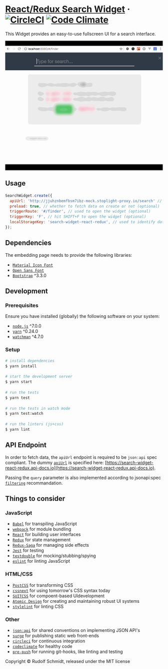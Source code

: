 # [React/Redux Search Widget](https://search-widget-react-redux.surge.sh) &middot; [![CircleCI](https://circleci.com/gh/rudionrails/search-widget-react-redux.svg?style=shield)](https://circleci.com/gh/rudionrails/search-widget-react-redux) [![Code Climate](https://codeclimate.com/github/rudionrails/search-widget-react-redux/badges/gpa.svg)](https://codeclimate.com/github/rudionrails/search-widget-react-redux)

This Widget provides an easy-to-use fullscreen UI for a search interface.

<p style="background: black; padding: 1rem 0; text-align: center;">
  <img src="https://raw.githubusercontent.com/rudionrails/search-widget-react-redux/master/public/widget.gif" />
</p>

## Usage

```javascript
SearchWidget.create({
  apiUrl: 'http://jjuhznbemfbsm7ibz-mock.stoplight-proxy.io/search' // required
  preload: true, // whether to fetch data on create or not (optional)
  triggerRoute: '#/finder', // used to open the widget (optional)
  triggerKey: 'F', // hit SHIFT+F to open the widget (optional)
  localStorageKey: 'search-widget-react-redux', // used to identify data in localstorage (optional)
});

```

## Dependencies

The embedding page needs to provide the following libraries:

* [`Material Icon Font`](http://fonts.googleapis.com/icon?family=Material+Icons)
* [`Open Sans Font`](http://fonts.googleapis.com/css?family=Open+Sans:300,400,600,900,300italic,400italic)
* [`Bootstrap`](https://github.com/twbs/bootstrap) ^3.3.0


## Development

### Prerequisites

Ensure you have installed (globally) the following software on your system:

* [`node.js`](http://nodejs.org/) ^7.0.0
* [`yarn`](https://yarnpkg.com/) ^0.24.0
* [`watchman`](https://facebook.github.io/watchman/docs/install.html) ^4.7.0

### Setup

```sh
# install dependencies
$ yarn install

# start the development server
$ yarn start

# run the tests
$ yarn test

# run the tests in watch mode
$ yarn test:watch

# run the linters (js+css)
$ yarn lint
```

## API Endpoint

In order to fetch data, the `apiUrl` endpoint is required to be `json:api` spec compliant. The dummy [`apiUrl`](http://jjuhznbemfbsm7ibz-mock.stoplight-proxy.io/search) is specified here: [https://search-widget-react-redux.api-docs.io](https://search-widget-react-redux.api-docs.io).

Passing the `query` parameter is also implemented according to jsonapi:spec [`filtering`](http://jsonapi.org/recommendations/#filtering) recommandation.

## Things to consider

### JavaScript
* [`Babel`](http://babeljs.io/) for transpiling JavaScript
* [`webpack`](https://webpack.js.org/) for module bundling
* [`React`](https://facebook.github.io/react/) for building user interfaces
* [`Redux`](http://redux.js.org/) for state management
* [`Redux-Saga`](https://redux-saga.js.org/) for managing side effects
* [`Jest`](https://facebook.github.io/jest/) for testing
* [`testdouble`](https://github.com/testdouble/testdouble.js) for mocking/stubbing/spying
* [`eslint`](http://eslint.org/) for linting JavaScript

### HTML/CSS
* [`PostCSS`](http://postcss.org/) for transforming CSS
* [`cssnext`](http://cssnext.io/) for using tomorrow's CSS syntax today
* [`SUITCSS`](http://suitcss.github.io/) for compoent-based UIdevelopment
* [`Atomic Design`](http://atomicdesign.bradfrost.com/) for creating and maintaining robust UI systems
* [`stylelint`](https://stylelint.io/) for linting CSS

### Other
* [`json:api`](http://jsonapi.org/) for shared conventions on implementing JSON API's
* [`surge`](http://surge.sh/) for publishing static web front-ends
* [`circleci`](https://circleci.com/gh/rudionrails/search-widget-react-redux) for continuous integration
* [`codeclimate`](https://codeclimate.com/github/rudionrails/search-widget-react-redux) for healthy code
* [`pre-push`](https://github.com/dflourusso/pre-push) for running git-hooks, like linting and testing

Copyright © Rudolf Schmidt, released under the MIT license
